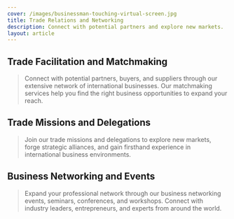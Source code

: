 ```yaml
---
cover: /images/businessman-touching-virtual-screen.jpg
title: Trade Relations and Networking
description: Connect with potential partners and explore new markets.
layout: article
---
```


## Trade Facilitation and Matchmaking

> Connect with potential partners, buyers, and suppliers through our extensive network of international businesses. Our matchmaking services help you find the right business opportunities to expand your reach.

## Trade Missions and Delegations

> Join our trade missions and delegations to explore new markets, forge strategic alliances, and gain firsthand experience in international business environments.

## Business Networking and Events

> Expand your professional network through our business networking events, seminars, conferences, and workshops. Connect with industry leaders, entrepreneurs, and experts from around the world.